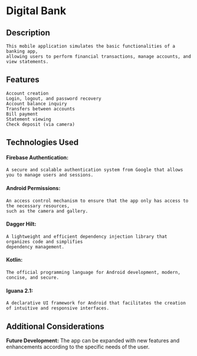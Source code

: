 # **Digital Bank**

## Description
    This mobile application simulates the basic functionalities of a banking app,
    allowing users to perform financial transactions, manage accounts, and view statements.


## **Features**
    Account creation
    Login, logout, and password recovery
    Account balance inquiry
    Transfers between accounts
    Bill payment
    Statement viewing
    Check deposit (via camera)


## **Technologies Used**
#### **Firebase Authentication:**
    A secure and scalable authentication system from Google that allows  
    you to manage users and sessions.
#### **Android Permissions:**
    An access control mechanism to ensure that the app only has access to the necessary resources,  
    such as the camera and gallery.
#### **Dagger Hilt:**
    A lightweight and efficient dependency injection library that organizes code and simplifies  
    dependency management.
#### **Kotlin:**
    The official programming language for Android development, modern, concise, and secure.
#### **Iguana 2.1:**
    A declarative UI framework for Android that facilitates the creation of intuitive and responsive interfaces.
    
## **Additional Considerations**
**Future Development:** 
    The app can be expanded with new features and enhancements according to the specific needs of the user.
